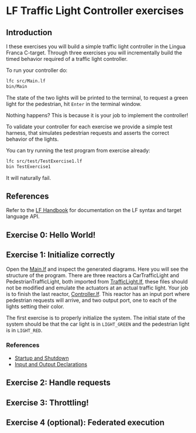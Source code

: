 # LF Traffic Light Controller exercises

## Introduction

I these exercises you will build a simple traffic light controller in the Lingua Franca C-target. Through three exercises you will incrementally build the timed
behavior required of a traffic light controller.

To run your controller do:
```sh
lfc src/Main.lf
bin/Main
```

The state of the two lights will be printed to the terminal, to request a 
green light for the pedestrian, hit `Enter` in the terminal window.

Nothing happens? This is because it is your job to implement the controller!

To validate your controller for each exercise we provide a simple test harness,
that simulates pedestrian requests and asserts the correct behavior of the lights.

You can try running the test program from exercise already:

```sh
lfc src/test/TestExercise1.lf
bin TestExercise1
```

It will naturally fail.


## References
Refer to the [LF Handbook](https://www.lf-lang.org/docs/) for documentation on
the LF syntax and target language API. 


## Exercise 0: Hello World!

## Exercise 1: Initialize correctly
Open the [Main.lf](src/Main.lf) and inspect the generated diagrams. Here you will
see the structure of the program. There are three reactors 
a CarTrafficLight and PedestrianTrafficLight, both imported from [TrafficLight.lf](src/lib/TrafficLight.lf), these files
should not be modified and emulate the actuators at an actual traffic light. Your job is to finish the last reactor, [Controller.lf](src/Controller.lf). This reactor has an input port where pedestrian requests will arrive, and two output port, one to each of the lights setting their color.

The first exercise is to properly initialize the system. The initial state of the system should be that the car light is in `LIGHT_GREEN` and the pedestrian light is in `LIGHT_RED`.

### References
- [Startup and Shutdown](https://www.lf-lang.org/docs/writing-reactors/time-and-timers#startup-and-shutdown)
- [Input and Output Declarations](https://www.lf-lang.org/docs/writing-reactors/inputs-and-outputs#input-and-output-declarations)

## Exercise 2: Handle requests


## Exercise 3: Throttling!


## Exercise 4 (optional): Federated execution

